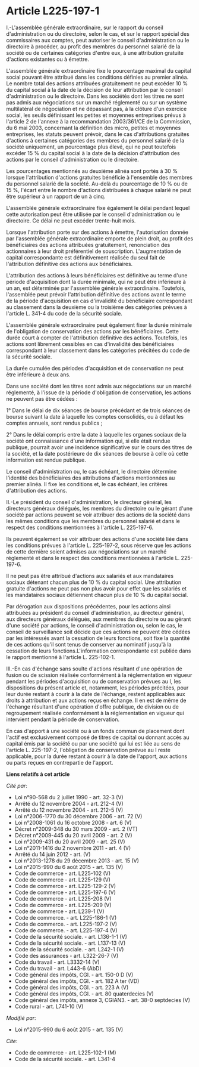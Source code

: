# Article L225-197-1

I.-L'assemblée générale extraordinaire, sur le rapport du conseil d'administration ou du directoire, selon le cas, et sur le
rapport spécial des commissaires aux comptes, peut autoriser le conseil d'administration ou le directoire à procéder, au
profit des membres du personnel salarié de la société ou de certaines catégories d'entre eux, à une attribution gratuite
d'actions existantes ou à émettre.

L'assemblée générale extraordinaire fixe le pourcentage maximal du capital social pouvant être attribué dans les conditions
définies au premier alinéa. Le nombre total des actions attribuées gratuitement ne peut excéder 10 % du capital social à la
date de la décision de leur attribution par le conseil d'administration ou le directoire. Dans les sociétés dont les titres
ne sont pas admis aux négociations sur un marché réglementé ou sur un système multilatéral de négociation et ne dépassant
pas, à la clôture d'un exercice social, les seuils définissant les petites et moyennes entreprises prévus à l'article 2 de
l'annexe à la recommandation 2003/361/CE de la Commission, du 6 mai 2003, concernant la définition des micro, petites et
moyennes entreprises, les statuts peuvent prévoir, dans le cas d'attributions gratuites d'actions à certaines catégories des
membres du personnel salarié de la société uniquement, un pourcentage plus élevé, qui ne peut toutefois excéder 15 % du
capital social à la date de la décision d'attribution des actions par le conseil d'administration ou le directoire.  

Les pourcentages mentionnés au deuxième alinéa sont portés à 30 % lorsque l'attribution d'actions gratuites bénéficie à
l'ensemble des membres du personnel salarié de la société. Au-delà du pourcentage de 10 % ou de 15 %, l'écart entre le nombre
d'actions distribuées à chaque salarié ne peut être supérieur à un rapport de un à cinq.

L'assemblée générale extraordinaire fixe également le délai pendant lequel cette autorisation peut être utilisée par le
conseil d'administration ou le directoire. Ce délai ne peut excéder trente-huit mois. 

Lorsque l'attribution porte sur des actions à émettre, l'autorisation donnée par l'assemblée générale extraordinaire emporte
de plein droit, au profit des bénéficiaires des actions attribuées gratuitement, renonciation des actionnaires à leur droit
préférentiel de souscription. L'augmentation de capital correspondante est définitivement réalisée du seul fait de
l'attribution définitive des actions aux bénéficiaires.

L'attribution des actions à leurs bénéficiaires est définitive au terme d'une période d'acquisition dont la durée minimale,
qui ne peut être inférieure à un an, est déterminée par l'assemblée générale extraordinaire. Toutefois, l'assemblée peut
prévoir l'attribution définitive des actions avant le terme de la période d'acquisition en cas d'invalidité du bénéficiaire
correspondant au classement dans la deuxième ou la troisième des catégories prévues à l'article L. 341-4 du code de la
sécurité sociale.

L'assemblée générale extraordinaire peut également fixer la durée minimale de l'obligation de conservation des actions par
les bénéficiaires. Cette durée court à compter de l'attribution définitive des actions. Toutefois, les actions sont librement
cessibles en cas d'invalidité des bénéficiaires correspondant à leur classement dans les catégories précitées du code de la
sécurité sociale. 

La durée cumulée des périodes d'acquisition et de conservation ne peut être inférieure à deux ans.

Dans une société dont les titres sont admis aux négociations sur un marché réglementé, à l'issue de la période d'obligation
de conservation, les actions ne peuvent pas être cédées : 

1° Dans le délai de dix séances de bourse précédant et de trois séances de bourse suivant la date à laquelle les comptes
consolidés, ou à défaut les comptes annuels, sont rendus publics ; 

2° Dans le délai compris entre la date à laquelle les organes sociaux de la société ont connaissance d'une information qui,
si elle était rendue publique, pourrait avoir une incidence significative sur le cours des titres de la société, et la date
postérieure de dix séances de bourse à celle où cette information est rendue publique. 

Le conseil d'administration ou, le cas échéant, le directoire détermine l'identité des bénéficiaires des attributions
d'actions mentionnées au premier alinéa. Il fixe les conditions et, le cas échéant, les critères d'attribution des actions. 

II.-Le président du conseil d'administration, le directeur général, les directeurs généraux délégués, les membres du
directoire ou le gérant d'une société par actions peuvent se voir attribuer des actions de la société dans les mêmes
conditions que les membres du personnel salarié et dans le respect des conditions mentionnées à l'article L. 225-197-6. 

Ils peuvent également se voir attribuer des actions d'une société liée dans les conditions prévues à l'article L. 225-197-2,
sous réserve que les actions de cette dernière soient admises aux négociations sur un marché réglementé et dans le respect
des conditions mentionnées à l'article L. 225-197-6. 

Il ne peut pas être attribué d'actions aux salariés et aux mandataires sociaux détenant chacun plus de 10 % du capital
social. Une attribution gratuite d'actions ne peut pas non plus avoir pour effet que les salariés et les mandataires sociaux
détiennent chacun plus de 10 % du capital social. 

Par dérogation aux dispositions précédentes, pour les actions ainsi attribuées au président du conseil d'administration, au
directeur général, aux directeurs généraux délégués, aux membres du directoire ou au gérant d'une société par actions, le
conseil d'administration ou, selon le cas, le conseil de surveillance soit décide que ces actions ne peuvent être cédées par
les intéressés avant la cessation de leurs fonctions, soit fixe la quantité de ces actions qu'il sont tenus de conserver au
nominatif jusqu'à la cessation de leurs fonctions.L'information correspondante est publiée dans le rapport mentionné à
l'article L. 225-102-1. 

III.-En cas d'échange sans soulte d'actions résultant d'une opération de fusion ou de scission réalisée conformément à la
réglementation en vigueur pendant les périodes d'acquisition ou de conservation prévues au I, les dispositions du présent
article et, notamment, les périodes précitées, pour leur durée restant à courir à la date de l'échange, restent applicables
aux droits à attribution et aux actions reçus en échange. Il en est de même de l'échange résultant d'une opération d'offre
publique, de division ou de regroupement réalisée conformément à la réglementation en vigueur qui intervient pendant la
période de conservation. 

En cas d'apport à une société ou à un fonds commun de placement dont l'actif est exclusivement composé de titres de capital
ou donnant accès au capital émis par la société ou par une société qui lui est liée au sens de l'article L. 225-197-2,
l'obligation de conservation prévue au I reste applicable, pour la durée restant à courir à la date de l'apport, aux actions
ou parts reçues en contrepartie de l'apport.

**Liens relatifs à cet article**

_Cité par_:

  - Loi n°90-568 du 2 juillet 1990 - art. 32-3 (V)
  - Arrêté du 12 novembre 2004 - art. 212-4 (V)
  - Arrêté du 12 novembre 2004 - art. 212-5 (V)
  - Loi n°2006-1770 du 30 décembre 2006 - art. 72 (V)
  - Loi n°2008-1061 du 16 octobre 2008 - art. 6 (V)
  - Décret n°2009-348 du 30 mars 2009 - art. 2 (VT)
  - Décret n°2009-445 du 20 avril 2009 - art. 2 (V)
  - Loi n°2009-431 du 20 avril 2009 - art. 25 (V)
  - Loi n°2011-1416 du 2 novembre 2011 - art. 4 (V)
  - Arrêté du 14 juin 2012 - art. (V)
  - Loi n°2013-1278 du 29 décembre 2013 - art. 15 (V)
  - Loi n°2015-990 du 6 août 2015 - art. 135 (V)
  - Code de commerce - art. L225-102 (V)
  - Code de commerce - art. L225-129 (V)
  - Code de commerce - art. L225-129-2 (V)
  - Code de commerce - art. L225-197-6 (V)
  - Code de commerce - art. L225-208 (V)
  - Code de commerce - art. L225-209 (V)
  - Code de commerce - art. L239-1 (V)
  - Code de commerce. - art. L225-186-1 (V)
  - Code de commerce. - art. L225-197-2 (V)
  - Code de commerce. - art. L225-197-4 (V)
  - Code de la sécurité sociale. - art. L136-1-1 (V)
  - Code de la sécurité sociale. - art. L137-13 (V)
  - Code de la sécurité sociale. - art. L242-1 (V)
  - Code des assurances - art. L322-26-7 (V)
  - Code du travail - art. L3332-14 (V)
  - Code du travail - art. L443-6 (AbD)
  - Code général des impôts, CGI. - art. 150-0 D (V)
  - Code général des impôts, CGI. - art. 182 A ter (VD)
  - Code général des impôts, CGI. - art. 223 A (V)
  - Code général des impôts, CGI. - art. 80 quaterdecies (V)
  - Code général des impôts, annexe 3, CGIAN3. - art. 38-0 septdecies (V)
  - Code rural - art. L741-10 (V)

_Modifié par_:

  - Loi n°2015-990 du 6 août 2015 - art. 135 (V)

_Cite_:

  - Code de commerce - art. L225-102-1 (M)
  - Code de la sécurité sociale. - art. L341-4
